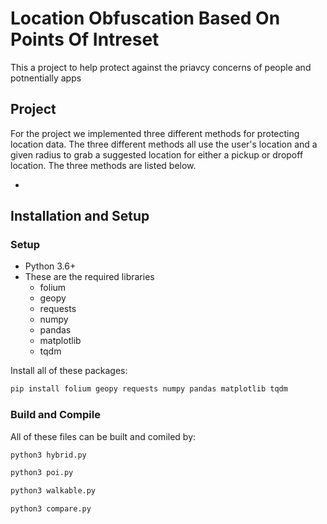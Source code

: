 # Location Obfuscation Based On Points Of Intreset 

This a project to help protect against the priavcy concerns of people and potnentially apps 

## Project 

For the project we implemented three different methods for protecting location data. The three
different methods all use the user's location and a given radius to grab a suggested location for
either a pickup or dropoff location. The three methods are listed below.

- 

## Installation and Setup

### Setup

- Python 3.6+
- These are the required libraries
  - folium
  - geopy
  - requests
  - numpy
  - pandas
  - matplotlib
  - tqdm

Install all of these packages:

```bash
pip install folium geopy requests numpy pandas matplotlib tqdm
```

### Build and Compile

All of these files can be built and comiled by:

```bash
python3 hybrid.py
```
```bash
python3 poi.py
```
```bash
python3 walkable.py
```
```bash
python3 compare.py
```


